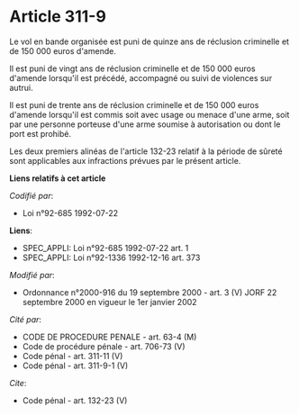 # Article 311-9

Le vol en bande organisée est puni de quinze ans de réclusion criminelle et de 150 000 euros d'amende. 

Il est puni de vingt ans de réclusion criminelle et de 150 000 euros d'amende lorsqu'il est précédé, accompagné ou suivi de
violences sur autrui. 

Il est puni de trente ans de réclusion criminelle et de 150 000 euros d'amende lorsqu'il est commis soit avec usage ou menace
d'une arme, soit par une personne porteuse d'une arme soumise à autorisation ou dont le port est prohibé. 

Les deux premiers alinéas de l'article 132-23 relatif à la période de sûreté sont applicables aux infractions prévues par le
présent article.

**Liens relatifs à cet article**

_Codifié par_:

  - Loi n°92-685 1992-07-22

**Liens**:

  - SPEC_APPLI: Loi n°92-685 1992-07-22 art. 1
  - SPEC_APPLI: Loi n°92-1336 1992-12-16 art. 373

_Modifié par_:

  - Ordonnance n°2000-916 du 19 septembre 2000 - art. 3 (V) JORF 22 septembre 2000 en vigueur le 1er janvier 2002

_Cité par_:

  - CODE DE PROCEDURE PENALE - art. 63-4 (M)
  - Code de procédure pénale - art. 706-73 (V)
  - Code pénal - art. 311-11 (V)
  - Code pénal - art. 311-9-1 (V)

_Cite_:

  - Code pénal - art. 132-23 (V)
